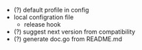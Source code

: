 - (?) default profile in config
- local configration file
  - release hook
- (?) suggest next version from compatibility
- (?) generate doc.go from README.md
